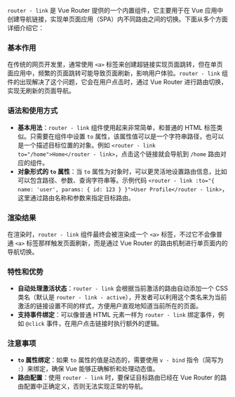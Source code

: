 `router - link` 是 Vue Router 提供的一个内置组件，它主要用于在 Vue 应用中创建导航链接，实现单页面应用（SPA）内不同路由之间的切换。下面从多个方面详细介绍它：

### 基本作用
在传统的网页开发里，通常使用 `<a>` 标签来创建超链接实现页面跳转，但在单页面应用中，频繁的页面跳转可能导致页面刷新，影响用户体验。`router - link` 组件的出现解决了这个问题，它会在用户点击时，通过 Vue Router 进行路由切换，实现无刷新的页面导航。

### 语法和使用方式
- **基本用法**：`router - link` 组件使用起来非常简单，和普通的 HTML 标签类似。只需要在组件中设置 `to` 属性，该属性值可以是一个字符串路径，也可以是一个描述目标位置的对象。例如 `<router - link to="/home">Home</router - link>`，点击这个链接就会导航到 `/home` 路由对应的组件。
- **对象形式的 `to` 属性**：当 `to` 属性为对象时，可以更灵活地设置路由信息，比如可以包含路径、参数、查询字符串等。示例代码 `<router - link :to="{ name: 'user', params: { id: 123 } }">User Profile</router - link>`，这里通过路由名称和参数来指定目标路由。

### 渲染结果
在渲染时，`router - link` 组件最终会被渲染成一个 `<a>` 标签，不过它不会像普通 `<a>` 标签那样触发页面刷新，而是通过 Vue Router 的路由机制进行单页面内的导航切换。

### 特性和优势
- **自动处理激活状态**：`router - link` 会根据当前激活的路由自动添加一个 CSS 类名（默认是 `router - link - active`），开发者可以利用这个类名来为当前激活的链接设置不同的样式，方便用户直观地知道当前所在的页面。
- **支持事件绑定**：可以像普通 HTML 元素一样为 `router - link` 绑定事件，例如 `@click` 事件，在用户点击链接时执行额外的逻辑。

### 注意事项
- **`to` 属性绑定**：如果 `to` 属性的值是动态的，需要使用 `v - bind` 指令（简写为 `:`）来绑定，确保 Vue 能够正确解析和处理动态值。
- **路由配置**：使用 `router - link` 时，要保证目标路由已经在 Vue Router 的路由配置中正确定义，否则无法实现正常的导航。 